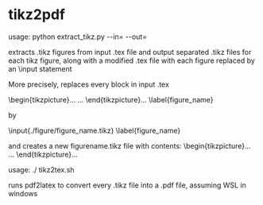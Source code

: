 # tikz2pdf
usage: python extract_tikz.py --in=<file> --out=<file>
  
extracts .tikz figures from input .tex file and output separated .tikz files for each tikz figure, along with a modified .tex file with each figure replaced by an \input statement

More precisely, replaces every block in input .tex

\begin{tikzpicture}...
...
\end{tikzpicture}...
\label{figure_name}

by

\input{./figure/figure_name.tikz}
\label{figure_name}

and creates a new figurename.tikz file with contents:
\begin{tikzpicture}...
...
\end{tikzpicture}...

usage: ./ tikz2tex.sh

runs pdf2latex to convert every .tikz file into a .pdf file, assuming WSL in windows
